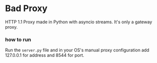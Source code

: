 # Bad Proxy

HTTP 1.1 Proxy made in Python with asyncio streams.
It's only a gateway proxy.


### how to run
Run the `server.py` file and in your OS's manual proxy configuration
add 127.0.0.1 for address and 8544 for port.